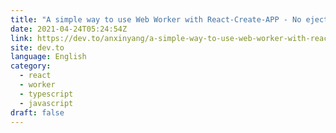 ```yaml
---
title: "A simple way to use Web Worker with React-Create-APP - No eject needed"
date: 2021-04-24T05:24:54Z
link: https://dev.to/anxinyang/a-simple-way-to-use-web-worker-with-react-create-app-no-eject-needed-1c08?utm_medium=RSS&utm_source=news.12bit.vn
site: dev.to
language: English
category:
  - react
  - worker
  - typescript
  - javascript
draft: false
---
```

